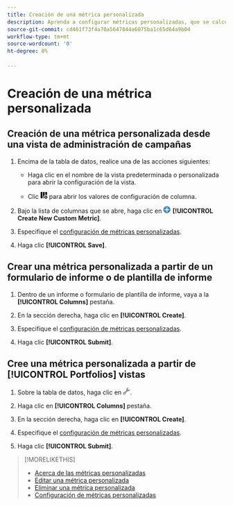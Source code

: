 ```yaml
---
title: Creación de una métrica personalizada
description: Aprenda a configurar métricas personalizadas, que se calculan a partir de métricas estándar.
source-git-commit: cd461f73f4a70a5647844a6075ba1c65d64a9b04
workflow-type: tm+mt
source-wordcount: '0'
ht-degree: 0%

---
```


# Creación de una métrica personalizada

## Creación de una métrica personalizada desde una vista de administración de campañas

1. Encima de la tabla de datos, realice una de las acciones siguientes:

   * Haga clic en el nombre de la vista predeterminada o personalizada para abrir la configuración de la vista.

   * Clic ![Columnas personalizadas](/help/search-social-commerce/assets/custom-columns.png "Columnas personalizadas") para abrir los valores de configuración de columna.

1. Bajo la lista de columnas que se abre, haga clic en ![Crear nueva métrica personalizada](/help/search-social-commerce/assets/add.png) **[!UICONTROL Create New Custom Metric]**.

1. Especifique el [configuración de métricas personalizadas](custom-metric-settings.md).

1. Haga clic **[!UICONTROL Save]**.

## Crear una métrica personalizada a partir de un formulario de informe o de plantilla de informe

1. Dentro de un informe o formulario de plantilla de informe, vaya a la **[!UICONTROL Columns]** pestaña.

1. En la sección derecha, haga clic en **[!UICONTROL Create]**.

1. Especifique el [configuración de métricas personalizadas](custom-metric-settings.md).

1. Haga clic **[!UICONTROL Submit]**.

## Cree una métrica personalizada a partir de [!UICONTROL Portfolios] vistas

1. Sobre la tabla de datos, haga clic en ![Editar vista seleccionada](/help/search-social-commerce/assets/view-settings.png "Editar vista seleccionada").

1. Haga clic en **[!UICONTROL Columns]** pestaña.

1. En la sección derecha, haga clic en **[!UICONTROL Create]**.

1. Especifique el [configuración de métricas personalizadas](custom-metric-settings.md).

1. Haga clic **[!UICONTROL Submit]**.

>[!MORELIKETHIS]
>
>* [Acerca de las métricas personalizadas](custom-metric-about.md)
>* [Editar una métrica personalizada](custom-metric-edit.md)
>* [Eliminar una métrica personalizada](custom-metric-delete.md)
>* [Configuración de métricas personalizadas](custom-metric-settings.md)

